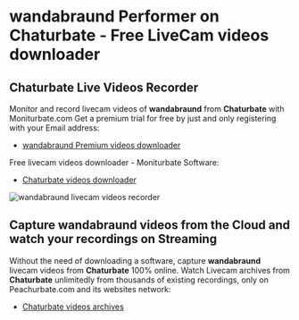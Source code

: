 # wandabraund Performer on Chaturbate - Free LiveCam videos downloader

## Chaturbate Live Videos Recorder

Monitor and record livecam videos of **wandabraund** from **Chaturbate** with Moniturbate.com
Get a premium trial for free by just and only registering with your Email address:
* [wandabraund Premium videos downloader](https://moniturbate.com/request-demo-licence-key.html)

Free livecam videos downloader - Moniturbate Software:
* [Chaturbate videos downloader](https://moniturbate.com/moniturbate-download-software.html)

![wandabraund livecam videos recorder](https://peachurnet.com/templates/moniturbate-software.png)


## Capture wandabraund videos from the Cloud and watch your recordings on Streaming

Without the need of downloading a software, capture **wandabraund** livecam videos from **Chaturbate** 100% online.
Watch Livecam archives from **Chaturbate** unlimitedly from thousands of existing recordings, only on Peachurbate.com and its websites network:
* [Chaturbate videos archives](https://peachurnet.com/)